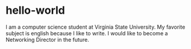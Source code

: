 # hello-world
I am a computer science student at Virginia State University. My favorite subject is english because I like to write. I would like to become a Networking Director in the future.
